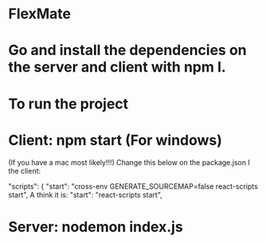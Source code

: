 # FlexMate
# Go and install the dependencies on the server and client with npm I. 

# To run the project

# Client: npm start (For windows)
(If you have a mac most likely!!!)
Change this below on the package.json I the client: 

"scripts": {
    "start": "cross-env GENERATE_SOURCEMAP=false react-scripts start",
A think it is:
"start": "react-scripts start",


# Server: nodemon index.js

